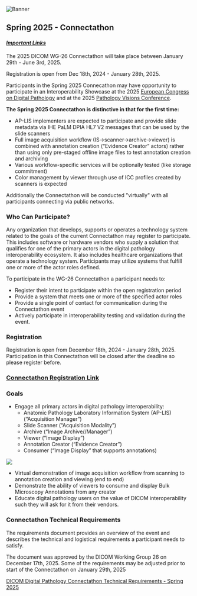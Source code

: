 ![Banner](../assets/images/DPA_DICOM-Connectathon_small.jpg)
## Spring 2025 - Connectathon

#### *[Important Links](./links.md)*

The 2025 DICOM WG-26 Connectathon will take place between January 29th - June 3rd, 2025. 

Registration is open from Dec 18th, 2024 - January 28th, 2025.

Participants in the Spring 2025 Connecathon may have opportunity to participate in an Interoperability Showcase at the 2025 [European Congress on Digital Pathology](https://www.ecdp2025.org/) and at the 2025 [Pathology Visions Conference](https://digitalpathologyassociation.org/pathology-visions-conference).

**The Spring 2025 Connectathon is distinctive in that for the first time:**

- AP-LIS implementers are expected to participate and provide slide metadata via IHE PaLM DPIA HL7 V2 messages that can be used by the slide scanners
- Full image acquisition workflow (IS->scanner->archive->viewer) is combined with annotation creation (“Evidence Creator” actors) rather than using only pre-staged offline image files to test annotation creation and archiving
- Various workflow-specific services will be optionally tested (like storage commitment)
- Color management by viewer through use of ICC profiles created by scanners is expected

Additionally the Connectathon will be conducted "virtually" with all participants connecting via public networks.

### Who Can Participate?

Any organization that develops, supports or operates a technology system related to the goals of the current Connectathon may register to participate.  This includes software or hardware vendors who supply a solution that qualifies for one of the primary actors in the digital pathology interoperability ecosystem.  It also includes healthcare organizations that operate a technology system.  Participants may utilize systems that fulfill one or more of the actor roles defined.  

To participate in the WG-26 Connectathon a participant needs to:

- Register their intent to participate within the open registration period
- Provide a system that meets one or more of the specified actor roles
- Provide a single point of contact for communication during the Connectathon event
- Actively participate in interoperability testing and validation during the event.

### Registration
Registration is open from December 18th, 2024 - January 28th, 2025.  Participation in this Connectathon will be closed after the deadline so please register before.  
### [Connectathon Registration Link ](https://docs.google.com/forms/d/e/1FAIpQLSewuhNqynEY_J15e4lBDPpyb5UhUY-DruqcX-HyKuKivCX_TA/viewform)

### Goals

- Engage all primary actors in digital pathology interoperability: 
  - Anatomic Pathology Laboratory Information System (AP-LIS) (“Acquisition Manager”)
  - Slide Scanner (“Acquisition Modality”)
  - Archive (“Image Archive//Manager”)
  - Viewer (“Image Display”)
  - Annotation Creator (“Evidence Creator”)
  - Consumer (“Image Display” that supports annotations)

<object data="../assets/images/2025SpringConnectathonTechnicalOverview_ActorsAndTransactions.svg" type="image/svg+xml"><img src="../assets/images/connectathon-actors-overview.png"/></object>

- Virtual demonstration of image acquisition workflow from scanning to annotation creation and viewing (end to end)
- Demonstrate the ability of viewers to consume and display Bulk Microscopy Annotations from any creator
- Educate digital pathology users on the value of DICOM interoperability such they will ask for it from their vendors.

### Connectathon Technical Requirements
The requirements document provides an overview of the event and describes the technical and logistical requirements a participant needs to satisfy.

The document was approved by the DICOM Working Group 26 on December 17th, 2025.  Some of the requirements may be adjusted prior to start of the Connectathon on January 29th, 2025

[DICOM Digital Pathology Connectathon Technical Requirements - Spring 2025](https://docs.google.com/document/d/1Ivs091391wGEjpZQZKfWG8I7Kk0S5twK/edit?usp=sharing&ouid=111083561697945911253&rtpof=true&sd=true)
